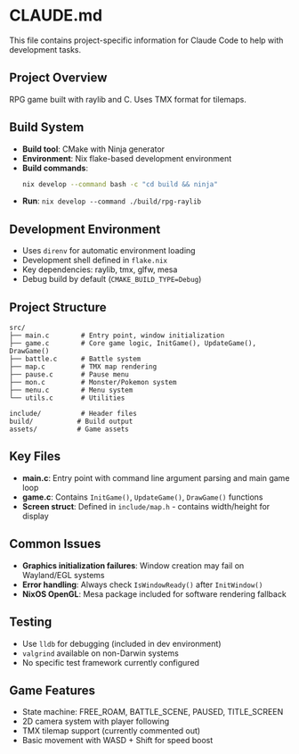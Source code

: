 # CLAUDE.md

This file contains project-specific information for Claude Code to help with development tasks.

## Project Overview

RPG game built with raylib and C. Uses TMX format for tilemaps.

## Build System

- **Build tool**: CMake with Ninja generator
- **Environment**: Nix flake-based development environment
- **Build commands**:
  ```bash
  nix develop --command bash -c "cd build && ninja"
  ```
- **Run**: `nix develop --command ./build/rpg-raylib`

## Development Environment

- Uses `direnv` for automatic environment loading
- Development shell defined in `flake.nix`
- Key dependencies: raylib, tmx, glfw, mesa
- Debug build by default (`CMAKE_BUILD_TYPE=Debug`)

## Project Structure

```
src/
├── main.c        # Entry point, window initialization
├── game.c        # Core game logic, InitGame(), UpdateGame(), DrawGame()
├── battle.c      # Battle system
├── map.c         # TMX map rendering
├── pause.c       # Pause menu
├── mon.c         # Monster/Pokemon system
├── menu.c        # Menu system
└── utils.c       # Utilities

include/          # Header files
build/           # Build output
assets/          # Game assets
```

## Key Files

- **main.c**: Entry point with command line argument parsing and main game loop
- **game.c**: Contains `InitGame()`, `UpdateGame()`, `DrawGame()` functions
- **Screen struct**: Defined in `include/map.h` - contains width/height for display

## Common Issues

- **Graphics initialization failures**: Window creation may fail on Wayland/EGL systems
- **Error handling**: Always check `IsWindowReady()` after `InitWindow()`
- **NixOS OpenGL**: Mesa package included for software rendering fallback

## Testing

- Use `lldb` for debugging (included in dev environment)
- `valgrind` available on non-Darwin systems
- No specific test framework currently configured

## Game Features

- State machine: FREE_ROAM, BATTLE_SCENE, PAUSED, TITLE_SCREEN
- 2D camera system with player following
- TMX tilemap support (currently commented out)
- Basic movement with WASD + Shift for speed boost